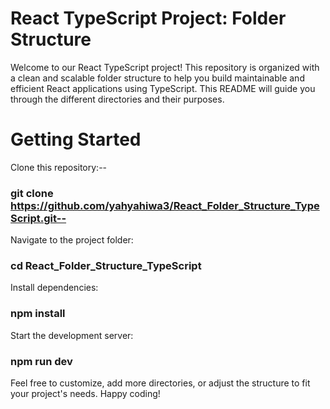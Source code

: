 # React TypeScript Project: Folder Structure
Welcome to our React TypeScript project! This repository is organized with a clean and scalable folder structure to help you build maintainable and efficient React applications using TypeScript. This README will guide you through the different directories and their purposes.

# Getting Started
Clone this repository:--
### git clone https://github.com/yahyahiwa3/React_Folder_Structure_TypeScript.git--
Navigate to the project folder: 
### cd React_Folder_Structure_TypeScript
Install dependencies:
### npm install
Start the development server:
### npm run dev
Feel free to customize, add more directories, or adjust the structure to fit your project's needs. Happy coding!

